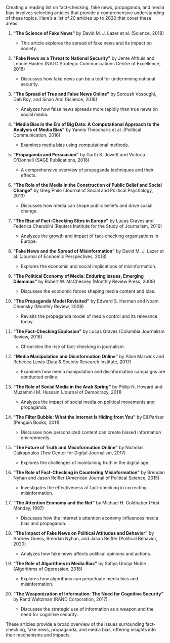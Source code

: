 Creating a reading list on fact-checking, fake news, propaganda, and media bias involves selecting articles that provide a comprehensive understanding of these topics. Here’s a list of 20 articles up to 2020 that cover these areas:

1. **"The Science of Fake News"** by David M. J. Lazer et al. (Science, 2018)
   - This article explores the spread of fake news and its impact on society.

2. **"Fake News as a Threat to National Security"** by Jente Althuis and Leonie Haiden (NATO Strategic Communications Centre of Excellence, 2018)
   - Discusses how fake news can be a tool for undermining national security.

3. **"The Spread of True and False News Online"** by Soroush Vosoughi, Deb Roy, and Sinan Aral (Science, 2018)
   - Analyzes how false news spreads more rapidly than true news on social media.

4. **"Media Bias in the Era of Big Data: A Computational Approach to the Analysis of Media Bias"** by Yannis Theocharis et al. (Political Communication, 2016)
   - Examines media bias using computational methods.

5. **"Propaganda and Persuasion"** by Garth S. Jowett and Victoria O'Donnell (SAGE Publications, 2018)
   - A comprehensive overview of propaganda techniques and their effects.

6. **"The Role of the Media in the Construction of Public Belief and Social Change"** by Greg Philo (Journal of Social and Political Psychology, 2013)
   - Discusses how media can shape public beliefs and drive social change.

7. **"The Rise of Fact-Checking Sites in Europe"** by Lucas Graves and Federica Cherubini (Reuters Institute for the Study of Journalism, 2016)
   - Analyzes the growth and impact of fact-checking organizations in Europe.

8. **"Fake News and the Spread of Misinformation"** by David M. J. Lazer et al. (Journal of Economic Perspectives, 2018)
   - Explores the economic and social implications of misinformation.

9. **"The Political Economy of Media: Enduring Issues, Emerging Dilemmas"** by Robert W. McChesney (Monthly Review Press, 2008)
   - Discusses the economic forces shaping media content and bias.

10. **"The Propaganda Model Revisited"** by Edward S. Herman and Noam Chomsky (Monthly Review, 2008)
    - Revisits the propaganda model of media control and its relevance today.

11. **"The Fact-Checking Explosion"** by Lucas Graves (Columbia Journalism Review, 2016)
    - Chronicles the rise of fact-checking in journalism.

12. **"Media Manipulation and Disinformation Online"** by Alice Marwick and Rebecca Lewis (Data & Society Research Institute, 2017)
    - Examines how media manipulation and disinformation campaigns are conducted online.

13. **"The Role of Social Media in the Arab Spring"** by Philip N. Howard and Muzammil M. Hussain (Journal of Democracy, 2011)
    - Analyzes the impact of social media on political movements and propaganda.

14. **"The Filter Bubble: What the Internet Is Hiding from You"** by Eli Pariser (Penguin Books, 2011)
    - Discusses how personalized content can create biased information environments.

15. **"The Future of Truth and Misinformation Online"** by Nicholas Diakopoulos (Tow Center for Digital Journalism, 2017)
    - Explores the challenges of maintaining truth in the digital age.

16. **"The Role of Fact-Checking in Countering Misinformation"** by Brendan Nyhan and Jason Reifler (American Journal of Political Science, 2015)
    - Investigates the effectiveness of fact-checking in correcting misinformation.

17. **"The Attention Economy and the Net"** by Michael H. Goldhaber (First Monday, 1997)
    - Discusses how the internet's attention economy influences media bias and propaganda.

18. **"The Impact of Fake News on Political Attitudes and Behavior"** by Andrew Guess, Brendan Nyhan, and Jason Reifler (Political Behavior, 2020)
    - Analyzes how fake news affects political opinions and actions.

19. **"The Role of Algorithms in Media Bias"** by Safiya Umoja Noble (Algorithms of Oppression, 2018)
    - Explores how algorithms can perpetuate media bias and misinformation.

20. **"The Weaponization of Information: The Need for Cognitive Security"** by Rand Waltzman (RAND Corporation, 2017)
    - Discusses the strategic use of information as a weapon and the need for cognitive security.

These articles provide a broad overview of the issues surrounding fact-checking, fake news, propaganda, and media bias, offering insights into their mechanisms and impacts.
